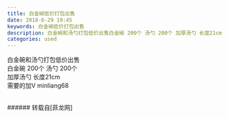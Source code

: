 ```yaml
---
title: 白金碗低价打包出售
date: 2018-6-29 19:45
keywords: 白金碗低价打包出售
description: 白金碗和汤勺打包低价出售白金碗 200个 汤勺 200个 加厚汤勺 长度21cm 需要的加V minliang68
categories: used
---
```

<td class="t_f" id="postmessage_1464240">

白金碗和汤勺打包低价出售<br/>
白金碗 200个 汤勺 200个 <br/>
加厚汤勺 长度21cm <br/>
需要的加V minliang68<br/>
<br/>
<img alt="" border="0" class="zoom" data-cf-modified-db732bbb2b68ab715ae06f89-="" file="http://www.flw.ph/data/appbyme/upload/image/201806/29/BiGBMZ0dIc5K.jpg" id="aimg_QCIu9" lazyloadthumb="1" onclick="" onmouseover="" src="http://www.flw.ph/data/appbyme/upload/image/201806/29/BiGBMZ0dIc5K.jpg"/><br/>
</td>
###### 转载自[菲龙网]